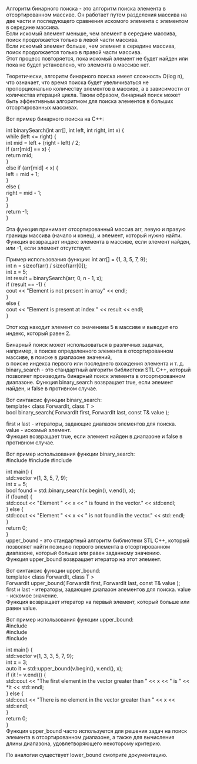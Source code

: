 Алгоритм бинарного поиска - это алгоритм поиска элемента в отсортированном массиве. Он работает путем разделения массива на две части и последующего сравнения 
искомого элемента с элементом в середине массива.  
Если искомый элемент меньше, чем элемент в середине массива, поиск продолжается только в левой части массива.  
Если искомый элемент больше, чем элемент в середине массива, поиск продолжается только в правой части массива.  
Этот процесс повторяется, пока искомый элемент не будет найден или пока не будет установлено, что элемента в массиве нет.

Теоретически, алгоритм бинарного поиска имеет сложность O(log n), что означает, что время поиска будет увеличиваться не пропорционально количеству элементов в массиве, 
а в зависимости от количества итераций цикла. Таким образом, бинарный поиск может быть эффективным алгоритмом для поиска элементов в больших отсортированных массивах.

Вот пример бинарного поиска на C++:

int binarySearch(int arr[], int left, int right, int x) {  
    while (left <= right) {  
        int mid = left + (right - left) / 2;  
        if (arr[mid] == x) {  
            return mid;  
        }  
        else if (arr[mid] < x) {  
            left = mid + 1;  
        }  
        else {  
            right = mid - 1;  
        }  
    }  
    return -1;  
}  

Эта функция принимает отсортированный массив arr, левую и правую границы массива (начало и конец), и элемент, который нужно найти.  
Функция возвращает индекс элемента в массиве, если элемент найден, или -1, если элемент отсутствует.  

Пример использования функции:
int arr[] = {1, 3, 5, 7, 9};  
int n = sizeof(arr) / sizeof(arr[0]);  
int x = 5;  
int result = binarySearch(arr, 0, n - 1, x);  
if (result == -1) {  
    cout << "Element is not present in array" << endl;  
}  
else {  
    cout << "Element is present at index " << result << endl;  
}  

Этот код находит элемент со значением 5 в массиве и выводит его индекс, который равен 2.

Бинарный поиск может использоваться в различных задачах, например, в поиске определенного элемента в отсортированном массиве, в поиске в диапазоне значений,  
в поиске индекса первого или последнего вхождения элемента и т. д.  
binary_search - это стандартный алгоритм библиотеки STL C++, который позволяет производить бинарный поиск элемента в отсортированном диапазоне. Функция binary_search возвращает true, если элемент найден, и false в противном случае.

Вот синтаксис функции binary_search:  
template< class ForwardIt, class T >  
bool binary_search( ForwardIt first, ForwardIt last, const T& value );  

first и last - итераторы, задающие диапазон элементов для поиска.  
value - искомый элемент.  
Функция возвращает true, если элемент найден в диапазоне и false в противном случае.  

Вот пример использования функции binary_search:  
#include <iostream>
#include <algorithm>
#include <vector>

int main() {  
    std::vector<int> v{1, 3, 5, 7, 9};  
    int x = 5;  
    bool found = std::binary_search(v.begin(), v.end(), x);  
    if (found) {  
        std::cout << "Element " << x << " is found in the vector." << std::endl;  
    } else {  
        std::cout << "Element " << x << " is not found in the vector." << std::endl;  
    }  
    return 0;  
}  
upper_bound - это стандартный алгоритм библиотеки STL C++, который позволяет найти позицию первого элемента в отсортированном диапазоне, который больше или равен заданному значению.  
Функция upper_bound возвращает итератор на этот элемент.  

Вот синтаксис функции upper_bound:  
template< class ForwardIt, class T >  
ForwardIt upper_bound( ForwardIt first, ForwardIt last, const T& value );  
first и last - итераторы, задающие диапазон элементов для поиска.
value - искомое значение.  
Функция возвращает итератор на первый элемент, который больше или равен value.  

Вот пример использования функции upper_bound:  
#include <iostream>  
#include <algorithm>  
#include <vector>  

int main() {  
    std::vector<int> v{1, 3, 3, 5, 7, 9};  
    int x = 3;  
    auto it = std::upper_bound(v.begin(), v.end(), x);  
    if (it != v.end()) {  
        std::cout << "The first element in the vector greater than " << x << " is " << *it << std::endl;  
    } else {  
        std::cout << "There is no element in the vector greater than " << x << std::endl;  
    }  
    return 0;  
}  
Функция upper_bound часто используется для решения задач на поиск элемента в отсортированном диапазоне, а также для вычисления длины диапазона, удовлетворяющего некоторому критерию.

По аналогии существует lower_bound смотрите документацию.